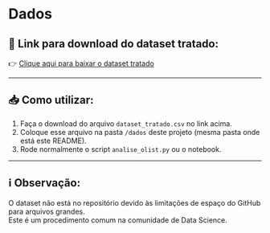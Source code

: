 # Dados

## 🔗 Link para download do dataset tratado:

👉 [Clique aqui para baixar o dataset tratado](https://drive.google.com/drive/folders/12KVZYiG0iPs32UBOO9MIrCIqBkkBBtwx?usp=sharing)

---

## 📥 Como utilizar:

1. Faça o download do arquivo `dataset_tratado.csv` no link acima.
2. Coloque esse arquivo na pasta `/dados` deste projeto (mesma pasta onde está este README).
3. Rode normalmente o script `analise_olist.py` ou o notebook.

---

## ℹ️ Observação:

O dataset não está no repositório devido às limitações de espaço do GitHub para arquivos grandes.  
Este é um procedimento comum na comunidade de Data Science.
